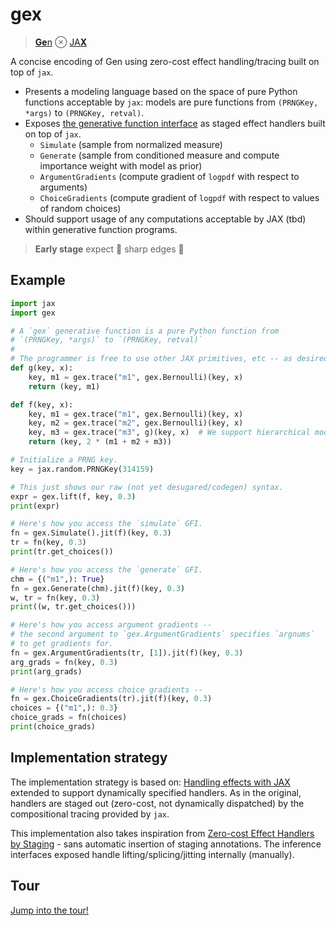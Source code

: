 # gex

> [**Ge**n](https://www.mct.dev/assets/mct-thesis.pdf) ⊗ [JA**X**](https://github.com/google/jax)

A concise encoding of Gen using zero-cost effect handling/tracing built on top of `jax`.

- Presents a modeling language based on the space of pure Python functions acceptable by `jax`: models are pure functions from `(PRNGKey, *args)` to `(PRNGKey, retval)`.
- Exposes [the generative function interface](https://www.gen.dev/stable/ref/gfi/) as staged effect handlers built on top of `jax`.
  - `Simulate` (sample from normalized measure)
  - `Generate` (sample from conditioned measure and compute importance weight with model as prior)
  - `ArgumentGradients` (compute gradient of `logpdf` with respect to arguments)
  - `ChoiceGradients` (compute gradient of `logpdf` with respect to values of random choices)
- Should support usage of any computations acceptable by JAX (tbd) within generative function programs.

> **Early stage** expect 🔪 sharp edges 🔪

## Example

```python
import jax
import gex

# A `gex` generative function is a pure Python function from
# `(PRNGKey, *args)` to `(PRNGKey, retval)`
#
# The programmer is free to use other JAX primitives, etc -- as desired.
def g(key, x):
    key, m1 = gex.trace("m1", gex.Bernoulli)(key, x)
    return (key, m1)

def f(key, x):
    key, m1 = gex.trace("m1", gex.Bernoulli)(key, x)
    key, m2 = gex.trace("m2", gex.Bernoulli)(key, x)
    key, m3 = gex.trace("m3", g)(key, x)  # We support hierarchical models.
    return (key, 2 * (m1 + m2 + m3))

# Initialize a PRNG key.
key = jax.random.PRNGKey(314159)

# This just shows our raw (not yet desugared/codegen) syntax.
expr = gex.lift(f, key, 0.3)
print(expr)

# Here's how you access the `simulate` GFI.
fn = gex.Simulate().jit(f)(key, 0.3)
tr = fn(key, 0.3)
print(tr.get_choices())

# Here's how you access the `generate` GFI.
chm = {("m1",): True}
fn = gex.Generate(chm).jit(f)(key, 0.3)
w, tr = fn(key, 0.3)
print((w, tr.get_choices()))

# Here's how you access argument gradients --
# the second argument to `gex.ArgumentGradients` specifies `argnums`
# to get gradients for.
fn = gex.ArgumentGradients(tr, [1]).jit(f)(key, 0.3)
arg_grads = fn(key, 0.3)
print(arg_grads)

# Here's how you access choice gradients --
fn = gex.ChoiceGradients(tr).jit(f)(key, 0.3)
choices = {("m1",): 0.3}
choice_grads = fn(choices)
print(choice_grads)
```

## Implementation strategy

The implementation strategy is based on: [Handling effects with JAX](https://colab.research.google.com/drive/1HGs59anVC2AOsmt7C4v8yD6v8gZSJGm6#scrollTo=OHUTBFIiHJu3) extended to support dynamically specified handlers. As in the original, handlers are staged out (zero-cost, not dynamically dispatched) by the compositional tracing provided by `jax`.

This implementation also takes inspiration from [Zero-cost Effect Handlers by Staging](http://ps.informatik.uni-tuebingen.de/publications/schuster19zero.pdf) - sans automatic insertion of staging annotations. The inference interfaces exposed handle lifting/splicing/jitting internally (manually).

## Tour

[Jump into the tour!](/tour.py)
